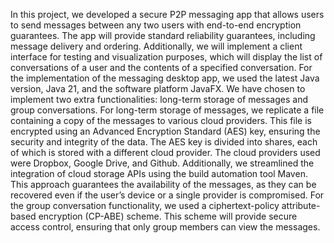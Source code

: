  In this project, we developed a secure P2P messaging app that allows users to send messages
 between any two users with end-to-end encryption guarantees. The app will provide standard
 reliability guarantees, including message delivery and ordering. Additionally, we will implement a
 client interface for testing and visualization purposes, which will display the list of conversations of a
 user and the contents of a specified conversation. For the implementation of the messaging desktop
 app, we used the latest Java version, Java 21, and the software platform JavaFX. We have chosen
 to implement two extra functionalities: long-term storage of messages and group conversations. For
 long-term storage of messages, we replicate a file containing a copy of the messages to various cloud
 providers. This file is encrypted using an Advanced Encryption Standard (AES) key, ensuring the
 security and integrity of the data. The AES key is divided into shares, each of which is stored with
 a different cloud provider. The cloud providers used were Dropbox, Google Drive, and Github.
 Additionally, we streamlined the integration of cloud storage APIs using the build automation tool
 Maven. This approach guarantees the availability of the messages, as they can be recovered even if
 the user’s device or a single provider is compromised. For the group conversation functionality, we
 used a ciphertext-policy attribute-based encryption (CP-ABE) scheme. This scheme will provide
 secure access control, ensuring that only group members can view the messages.
